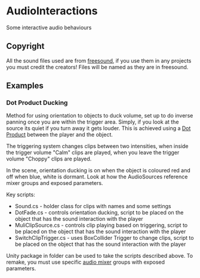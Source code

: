 # AudioInteractions
Some interactive audio behaviours

## Copyright

All the sound files used are from [freesound](https://freesound.org/), if you use them in any projects you must credit the creators! Files will be named as they are in freesound.

## Examples

### Dot Product Ducking

Method for using orientation to objects to duck volume, set up to do inverse panning once you are within the trigger area. Simply, if you look at the source its quiet if you turn away it gets louder. This is achieved using a [Dot Product](https://docs.unity3d.com/2017.4/Documentation/ScriptReference/Vector3.Dot.html) between the player and the object.

The triggering system changes clips between two intensities, when inside the trigger volume "Calm" clips are played, when you leave the trigger volume "Choppy" clips are played.

In the scene, orientation ducking is on when the object is coloured red and off when blue, white is dormant. Look at how the AudioSources reference mixer groups and exposed parameters.

Key scripts:

+ Sound.cs - holder class for clips with names and some settings
+ DotFade.cs - controls orientation ducking, script to be placed on the object that has the sound interaction with the player
+ MuliClipSource.cs - controls clip playing based on triggering, script to be placed on the object that has the sound interaction with the player
+ SwitchClipTrigger.cs - uses BoxCollider Trigger to change clips, script to be placed on the object that has the sound interaction with the player

Unity package in folder can be used to take the scripts described above.
To remake, you must use specific [audio mixer](https://docs.unity3d.com/2017.4/Documentation/Manual/AudioMixer.html) groups with exposed parameters.
